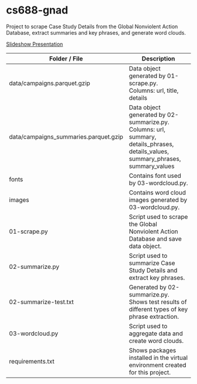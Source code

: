 # cs688-gnad
Project to scrape Case Study Details from the Global Nonviolent Action Database, extract summaries and key phrases, and generate word clouds.

[Slideshow Presentation](https://docs.google.com/presentation/d/e/2PACX-1vRlCyX2kBbJnvvN07vdfmRrZy0S-ADZck9GXnGrW4evBM3ZWvvMsW_639MMqY3L3g/pub?start=false&loop=false&delayms=3000)

Folder / File | Description
---|---
data/campaigns.parquet.gzip | Data object generated by 01-scrape.py.<br>Columns: url, title, details
data/campaigns_summaries.parquet.gzip|Data object generated by 02-summarize.py.<br>Columns: url, summary, details_phrases, details_values, summary_phrases, summary_values
fonts|Contains font used by 03-wordcloud.py.
images|Contains word cloud images generated by 03-wordcloud.py.
01-scrape.py|Script used to scrape the Global Nonviolent Action Database and save data object.
02-summarize.py|Script used to summarize Case Study Details and extract key phrases.
02-summarize-test.txt|Generated by 02-summarize.py. Shows test results of different types of key phrase extraction.
03-wordcloud.py|Script used to aggregate data and create word clouds.
requirements.txt|Shows packages installed in the virtual environment created for this project.